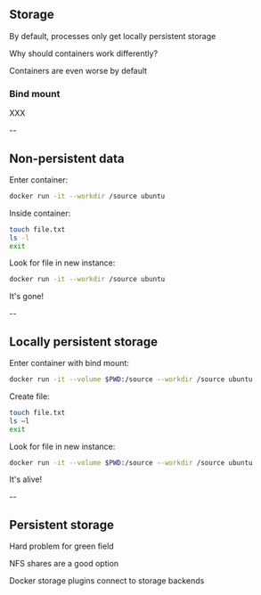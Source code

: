 ## Storage

By default, processes only get locally persistent storage

Why should containers work differently?

Containers are even worse by default

### Bind mount

XXX

--

## Non-persistent data

Enter container:

```bash
docker run -it --workdir /source ubuntu
```

Inside container:

```bash
touch file.txt
ls -l
exit
```

Look for file in new instance:

```bash
docker run -it --workdir /source ubuntu
```

It's gone!

--

## Locally persistent storage

Enter container with bind mount:

```bash
docker run -it --volume $PWD:/source --workdir /source ubuntu
```

Create file:

```bash
touch file.txt
ls –l
exit
```

Look for file in new instance:

```bash
docker run -it --volume $PWD:/source --workdir /source ubuntu
```

It's alive!

--

## Persistent storage

Hard problem for green field

NFS shares are a good option

Docker storage plugins connect to storage backends
